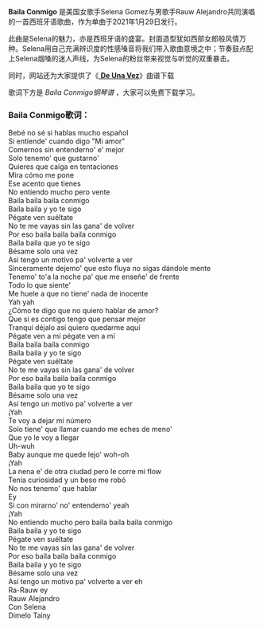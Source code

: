 

**Baila Conmigo** 是美国女歌手Selena Gomez与男歌手Rauw
Alejandro共同演唱的一首西班牙语歌曲，作为单曲于2021年1月29日发行。

此曲是Selena的魅力，亦是西班牙语的盛宴。封面造型犹如西部女郎般风情万种。Selena用自己充满辨识度的性感嗓音将我们带入歌曲意境之中；节奏鼓点配上Selena烟嗓的迷人声线，为Selena的粉丝带来视觉与听觉的双重暴击。

同时，网站还为大家提供了《[ **De Una Vez**](Music-12658-De-Una-Vez-Selena-Gomez.html "De
Una Vez")》曲谱下载

歌词下方是 _Baila Conmigo钢琴谱_ ，大家可以免费下载学习。

### Baila Conmigo歌词：

Bebé no sé si hablas mucho español  
Si entiende' cuando digo "Mi amor"  
Comernos sin entenderno' e' mejor  
Solo tenemo' que gustarno'  
Quieres que caiga en tentaciones  
Mira cómo me pone  
Ese acento que tienes  
No entiendo mucho pero vente  
Baila baila baila conmigo  
Baila baila y yo te sigo  
Pégate ven suéltate  
No te me vayas sin las gana' de volver  
Por eso baila baila baila conmigo  
Baila baila que yo tе sigo  
Bésame solo una vez  
Así tengo un motivo pa' volvеrte a ver  
Sinceramente dejemo' que esto fluya no sigas dándole mente  
Tenemo' to'a la noche pa' que me enseñe' de frente  
Todo lo que siente'  
Me huele a que no tiene' nada de inocente  
Yah yah  
¿Cómo te digo que no quiero hablar de amor?  
Que si es contigo tengo que pensar mejor  
Tranqui déjalo así quiero quedarme aquí  
Pégate ven a mí pégate ven a mí  
Baila baila baila conmigo  
Baila baila y yo te sigo  
Pégate ven suéltate  
No te me vayas sin las gana' de volver  
Por eso baila baila baila conmigo  
Baila baila que yo te sigo  
Bésame solo una vez  
Así tengo un motivo pa' volverte a ver  
¡Yah  
Te voy a dejar mi número  
Solo tiene' que llamar cuando me eches de meno'  
Que yo le voy a llegar  
Uh-wuh  
Baby aunque me quede lejo' woh-oh  
¡Yah  
La nena e' de otra ciudad pero le corre mi flow  
Tenía curiosidad y un beso me robó  
No nos tenemo' que hablar  
Ey  
Si con mirarno' no' entendemo' yeah  
¡Yah  
No entiendo mucho pero baila baila baila conmigo  
Baila baila y yo te sigo  
Pégate ven suéltate  
No te me vayas sin las gana' de volver  
Por eso baila baila baila conmigo  
Baila baila y yo te sigo  
Bésame solo una vez  
Así tengo un motivo pa' volverte a ver eh  
Ra-Rauw ey  
Rauw Alejandro  
Con Selena  
Dímelo Tainy

